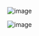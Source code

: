 ![image](https://github.com/user-attachments/assets/ab51f681-532d-4c6d-bef2-21acafc8edd2)

![image](https://github.com/user-attachments/assets/f8730fdf-114e-4958-9099-8eaefb1b2f59)
